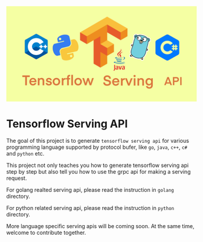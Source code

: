<div align="center">
    <img src="https://raw.githubusercontent.com/AlexanderJLiu/tensorflow-serving-api/master/images/tensorflow-serving-api.png">
</div>

# Tensorflow Serving API

The goal of this project is to generate `tensorflow serving api` for various programming language supported by protocol bufer, like `go`, `java`, `c++`, `c#` and `python` etc.

This project not only teaches you how to generate tensorflow serving api step by step but also tell you how to use the grpc api for making a serving request.

For golang realted serving api, please read the instruction in `golang` directory.

For python related serving api, please read the instruction in `python` directory.

More language specific serving apis will be coming soon. At the same time, welcome to contribute together.
